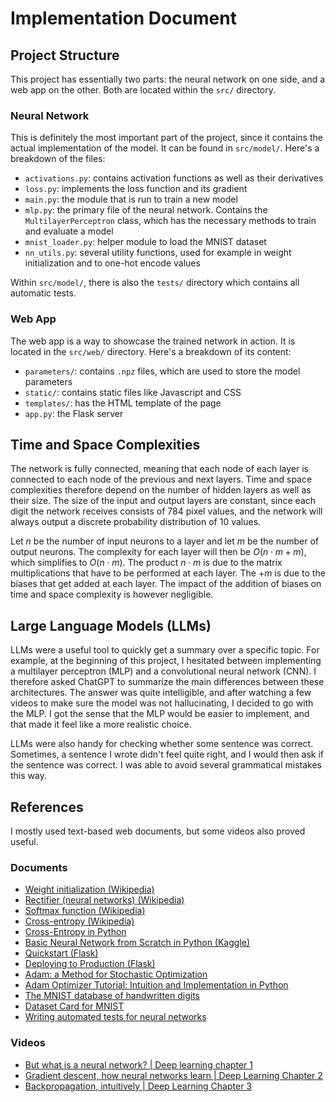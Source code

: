 # Implementation Document

## Project Structure

This project has essentially two parts: the neural network on one side, and a web app on the other. Both are located within the `src/` directory.

### Neural Network

This is definitely the most important part of the project, since it contains the actual implementation of the model. It can be found in `src/model/`. Here's a breakdown of the files:

- `activations.py`: contains activation functions as well as their derivatives
- `loss.py`: implements the loss function and its gradient
- `main.py`: the module that is run to train a new model
- `mlp.py`: the primary file of the neural network. Contains the `MultilayerPerceptron` class, which has the necessary methods to train and evaluate a model
- `mnist_loader.py`: helper module to load the MNIST dataset
- `nn_utils.py`: several utility functions, used for example in weight initialization and to one-hot encode values

Within `src/model/`, there is also the `tests/` directory which contains all automatic tests.

### Web App

The web app is a way to showcase the trained network in action. It is located in the `src/web/` directory. Here's a breakdown of its content:

- `parameters/`: contains `.npz` files, which are used to store the model parameters
- `static/`: contains static files like Javascript and CSS
- `templates/`: has the HTML template of the page
- `app.py`: the Flask server

## Time and Space Complexities

The network is fully connected, meaning that each node of each layer is connected to each node of the previous and next layers. Time and space complexities therefore depend on the number of hidden layers as well as their size. The size of the input and output layers are constant, since each digit the network receives consists of 784 pixel values, and the network will always output a discrete probability distribution of 10 values.

Let $n$ be the number of input neurons to a layer and let $m$ be the number of output neurons. The complexity for each layer will then be $O(n\cdot m + m)$,
which simplifies to $O(n\cdot m)$. The product $n\cdot m$ is due to the matrix multiplications that have to be performed at each layer. The $+m$ is due to the biases that get added at each layer.
The impact of the addition of biases on time and space complexity is however negligible.

## Large Language Models (LLMs)

LLMs were a useful tool to quickly get a summary over a specific topic. For example, at the beginning of this project, I hesitated between implementing a multilayer perceptron (MLP) and a convolutional neural network (CNN). I therefore asked ChatGPT to summarize the main differences between these architectures. The answer was quite intelligible, and after watching a few videos to make sure the model was not hallucinating, I decided to go with the MLP. I got the sense that the MLP would be easier to implement, and that made it feel like a more realistic choice.

LLMs were also handy for checking whether some sentence was correct. Sometimes, a sentence I wrote didn't feel quite right, and I would then ask if the sentence was correct. I was able to avoid several grammatical mistakes this way.

## References

I mostly used text-based web documents, but some videos also proved useful.

### Documents

- [Weight initialization (Wikipedia)](https://en.wikipedia.org/wiki/Weight_initialization)
- [Rectifier (neural networks) (Wikipedia)](https://en.wikipedia.org/wiki/Rectifier_(neural_networks))
- [Softmax function (Wikipedia)](https://en.wikipedia.org/wiki/Softmax_function)
- [Cross-entropy (Wikipedia)](https://en.wikipedia.org/wiki/Cross-entropy)
- [Cross-Entropy in Python](https://github.com/xbeat/Machine-Learning/blob/main/Cross-Entropy%20in%20Python.md)
- [Basic Neural Network from Scratch in Python (Kaggle)](https://www.kaggle.com/code/soham1024/basic-neural-network-from-scratch-in-python)
- [Quickstart (Flask)](https://flask.palletsprojects.com/en/stable/quickstart/)
- [Deploying to Production (Flask)](https://flask.palletsprojects.com/en/stable/deploying/)
- [Adam: a Method for Stochastic Optimization](https://arxiv.org/pdf/1412.6980)
- [Adam Optimizer Tutorial: Intuition and Implementation in Python](https://www.datacamp.com/tutorial/adam-optimizer-tutorial)
- [The MNIST database of handwritten digits](https://web.archive.org/web/20200430193701/http://yann.lecun.com/exdb/mnist/)
- [Dataset Card for MNIST](https://huggingface.co/datasets/ylecun/mnist)
- [Writing automated tests for neural networks](https://www.sebastianbjorkqvist.com/blog/writing-automated-tests-for-neural-networks/)

### Videos

- [But what is a neural network? | Deep learning chapter 1](https://www.youtube.com/watch?v=aircAruvnKk&list=PLZHQObOWTQDNU6R1_67000Dx_ZCJB-3pi)
- [Gradient descent, how neural networks learn | Deep Learning Chapter 2](https://www.youtube.com/watch?v=IHZwWFHWa-w&list=PLZHQObOWTQDNU6R1_67000Dx_ZCJB-3pi&index=2)
- [Backpropagation, intuitively | Deep Learning Chapter 3](https://www.youtube.com/watch?v=Ilg3gGewQ5U&list=PLZHQObOWTQDNU6R1_67000Dx_ZCJB-3pi&index=3)
